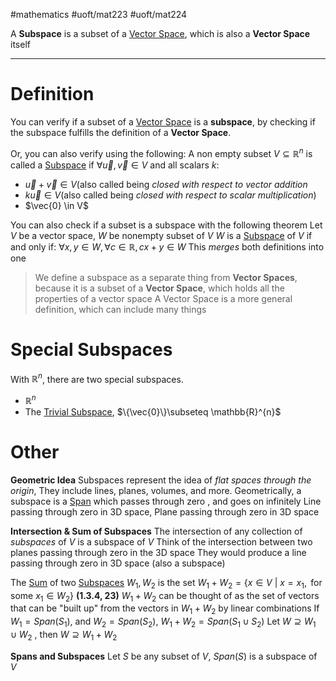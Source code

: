#mathematics
#uoft/mat223 #uoft/mat224 

A **Subspace** is a subset of a [Vector Space](../MAT224%20Notes/Vector%20Space.md), which is also a **Vector Space** itself

---
# Definition
You can verify if a subset of a [Vector Space](../MAT224%20Notes/Vector%20Space.md) is a **subspace**, by checking if the subspace fulfills the definition of a **Vector Space**.

Or, you can also verify using the following:
A non empty subset $V\subseteq \mathbb{R}^n$ is called a [Subspace](.md) if $\forall \vec{u},\vec{v}\in V$ and all scalars $k$:
- $\vec{u}+\vec{v}\in V$(also called being *closed with respect to vector addition*
- $k\vec{u}\in V$(also called being *closed with respect to scalar multiplication*)
- $\vec{0} \in V$

You can also check if a subset is a subspace with the following theorem
	Let $V$ be a vector space, $W$ be nonempty subset of $V$
	$W$ is a [Subspace](.md) of $V$ if and only if: 
		$\forall x,y \in W, \forall c \in \mathbb{R}, cx+y \in W$ 
	This *merges* both definitions into one

> We define a subspace as a separate thing from **Vector Spaces**, because it is a subset of a **Vector Space**, which holds all the properties of a vector space
> A Vector Space is a more general definition, which can include many things

# Special Subspaces
With $\mathbb{R}^{n}$, there are two special subspaces.
- $\mathbb{R}^n$
- The [Trivial Subspace](Trivial%20Subspace.md), $\{\vec{0}\}\subseteq \mathbb{R}^{n}$ 

# Other
**Geometric Idea**
Subspaces represent the idea of *flat spaces through the origin*, They include lines, planes, volumes, and more.
Geometrically, a subspace is a [Span](Span.md) which passes through zero , and goes on infinitely
	Line passing through zero in 3D space, Plane passing through zero in 3D space

**Intersection & Sum of Subspaces**
The intersection of any collection of *subspaces* of $V$ is a subspace of $V$
	Think of the intersection between two planes passing through zero in the 3D space
	They would produce a line passing through zero in 3D space (also a subspace)
	
The [Sum](../MAT224%20Notes/Sum.md) of two [Subspaces](.md) $W_{1}, W_{2}$ is the set $W_{1}+W_{2}=\{x\in V \  | \ x = x_{1}, \text{ for some }x_{1}\in W_{2} \}$ **(1.3.4, 23)**
	$W_{1}+W_{2}$ can be thought of as the set of vectors that can be "built up" from the vectors in $W_1 +W_2$ by linear combinations
	If $W_{1}=Span(S_{1})$, and $W_{2}=Span(S_{2})$, $W_{1}+W_{2}=Span(S_{1}\cup S_{2})$
	Let $W \supseteq W_{1}\cup W_{2}$ , then $W\supseteq W_{1}+W_{2}$

**Spans and Subspaces**
Let $S$ be any subset of $V$, $Span(S)$ is a subspace of $V$
